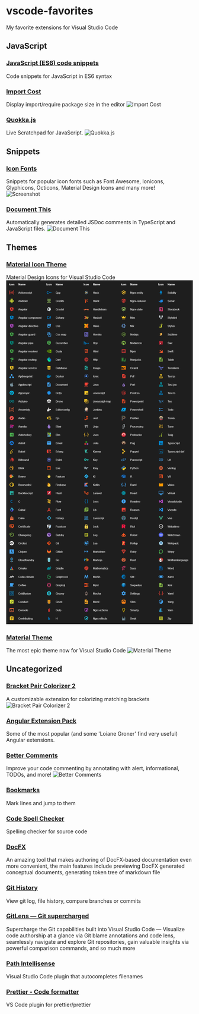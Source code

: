 # vscode-favorites
My favorite extensions for Visual Studio Code

## JavaScript

### [JavaScript (ES6) code snippets](https://marketplace.visualstudio.com/items?itemName=xabikos.JavaScriptSnippets)
Code snippets for JavaScript in ES6 syntax

### [Import Cost](https://marketplace.visualstudio.com/items?itemName=wix.vscode-import-cost) 
Display import/require package size in the editor
![Import Cost](https://file-wkbcnlcvbn.now.sh/import-cost.gif)

### [Quokka.js](https://marketplace.visualstudio.com/items?itemName=WallabyJs.quokka-vscode)
Live Scratchpad for JavaScript.
![Quokka.js](https://quokkajs.com/assets/img/vsc1.gif)

## Snippets

### [Icon Fonts](https://marketplace.visualstudio.com/items?itemName=idleberg.icon-fonts)
Snippets for popular icon fonts such as Font Awesome, Ionicons, Glyphicons, Octicons, Material Design Icons and many more!  
![Screenshot](https://raw.githubusercontent.com/idleberg/vscode-icon-fonts/master/images/screenshot.gif)

### [Document This](https://marketplace.visualstudio.com/items?itemName=joelday.docthis)
Automatically generates detailed JSDoc comments in TypeScript and JavaScript files.
![Document This](https://raw.githubusercontent.com/joelday/vscode-docthis/master/images/demo.gif)

## Themes

### [Material Icon Theme](https://marketplace.visualstudio.com/items?itemName=PKief.material-icon-theme)
Material Design Icons for Visual Studio Code
![Material Icon Theme](https://raw.githubusercontent.com/PKief/vscode-material-icon-theme/master/images/fileIcons.png)

### [Material Theme](https://marketplace.visualstudio.com/items?itemName=Equinusocio.vsc-material-theme)
The most epic theme now for Visual Studio Code
![Material Theme](https://raw.githubusercontent.com/equinusocio/vsc-material-theme/master/assets/screen.jpg)

## Uncategorized

### [Bracket Pair Colorizer 2](https://marketplace.visualstudio.com/items?itemName=CoenraadS.bracket-pair-colorizer-2)
A customizable extension for colorizing matching brackets
![Bracket Pair Colorizer 2](https://github.com/CoenraadS/Bracket-Pair-Colorizer-2/blob/develop/images/example.png)

### [Angular Extension Pack](https://marketplace.visualstudio.com/items?itemName=loiane.angular-extension-pack)
Some of the most popular (and some 'Loiane Groner' find very useful) Angular extensions.

### [Better Comments](https://marketplace.visualstudio.com/items?itemName=aaron-bond.better-comments) 
Improve your code commenting by annotating with alert, informational, TODOs, and more!
![Better Comments](https://raw.githubusercontent.com/aaron-bond/better-comments/master/images/better-comments.PNG)

### [Bookmarks](https://marketplace.visualstudio.com/items?itemName=alefragnani.Bookmarks) 
Mark lines and jump to them

### [Code Spell Checker](https://marketplace.visualstudio.com/items?itemName=streetsidesoftware.code-spell-checker)
Spelling checker for source code

### [DocFX](https://marketplace.visualstudio.com/items?itemName=ms-docfx.DocFX) 
An amazing tool that makes authoring of DocFX-based documentation even more convenient, the main features include previewing DocFX generated conceptual documents, generating token tree of markdown file

### [Git History](https://marketplace.visualstudio.com/items?itemName=donjayamanne.githistory) 
View git log, file history, compare branches or commits

### [GitLens — Git supercharged](https://marketplace.visualstudio.com/items?itemName=eamodio.gitlens) 
Supercharge the Git capabilities built into Visual Studio Code — Visualize code authorship at a glance via Git blame annotations and code lens, seamlessly navigate and explore Git repositories, gain valuable insights via powerful comparison commands, and so much more

### [Path Intellisense](https://marketplace.visualstudio.com/items?itemName=christian-kohler.path-intellisense) 
Visual Studio Code plugin that autocompletes filenames

### [Prettier - Code formatter](https://marketplace.visualstudio.com/items?itemName=esbenp.prettier-vscode) 
VS Code plugin for prettier/prettier
